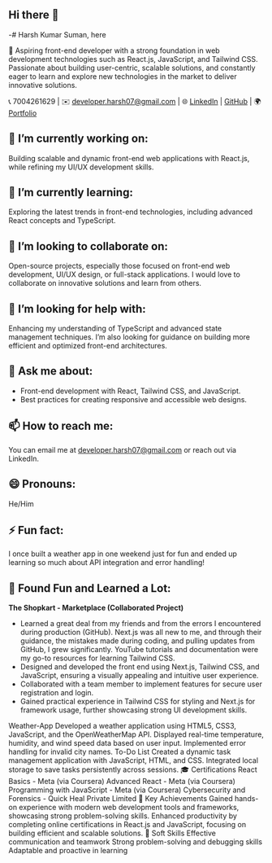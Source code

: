 ## Hi there 👋

<!--
**harshkumar1302/harshkumar1302** is a ✨ _special_ ✨ repository because its `README.md` (this file) appears on your GitHub profile.

Here are some ideas to get you started:



---

Feel free to clone my repositories and contribute to the open-source projects I’m working on. Let’s connect and build something great!

-->

-# Harsh Kumar Suman, here

💫
Aspiring front-end developer with a strong foundation in web development technologies such as React.js, JavaScript, and Tailwind CSS. Passionate about building user-centric, scalable solutions, and constantly eager to learn and explore new technologies in the market to deliver innovative solutions.

📞 7004261629 | ✉️ developer.harsh07@gmail.com | 🌐 [LinkedIn](https://www.linkedin.com/in/harshkumarsuman/) | [GitHub](https://github.com/HarshKumarSuman) | 🌍 [Portfolio](https://developerharshkumar.netlify.app/)

## 🔭 I’m currently working on:
Building scalable and dynamic front-end web applications with React.js, while refining my UI/UX development skills.

## 🌱 I’m currently learning:
Exploring the latest trends in front-end technologies, including advanced React concepts and TypeScript.

## 👯 I’m looking to collaborate on:
Open-source projects, especially those focused on front-end web development, UI/UX design, or full-stack applications. I would love to collaborate on innovative solutions and learn from others.

## 🤔 I’m looking for help with:
Enhancing my understanding of TypeScript and advanced state management techniques. I’m also looking for guidance on building more efficient and optimized front-end architectures.

## 💬 Ask me about:
- Front-end development with React, Tailwind CSS, and JavaScript.
- Best practices for creating responsive and accessible web designs.

## 📫 How to reach me:
You can email me at [developer.harsh07@gmail.com](mailto:developer.harsh07@gmail.com) or reach out via LinkedIn.

## 😄 Pronouns:
He/Him

## ⚡ Fun fact:
I once built a weather app in one weekend just for fun and ended up learning so much about API integration and error handling!

## 🤯 Found Fun and Learned a Lot:
**The Shopkart - Marketplace (Collaborated Project)**

- Learned a great deal from my friends and from the errors I encountered during production (GitHub). Next.js was all new to me, and through their guidance, the mistakes made during coding, and pulling updates from GitHub, I grew significantly. YouTube tutorials and documentation were my go-to resources for learning Tailwind CSS.
- Designed and developed the front end using Next.js, Tailwind CSS, and JavaScript, ensuring a visually appealing and intuitive user experience.
- Collaborated with a team member to implement features for secure user registration and login.
- Gained practical experience in Tailwind CSS for styling and Next.js for framework usage, further showcasing strong UI development skills.



















Weather-App
Developed a weather application using HTML5, CSS3, JavaScript, and the OpenWeatherMap API.
Displayed real-time temperature, humidity, and wind speed data based on user input.
Implemented error handling for invalid city names.
To-Do List
Created a dynamic task management application with JavaScript, HTML, and CSS.
Integrated local storage to save tasks persistently across sessions.
🎓 Certifications
React Basics - Meta (via Coursera)
Advanced React - Meta (via Coursera)
Programming with JavaScript - Meta (via Coursera)
Cybersecurity and Forensics - Quick Heal Private Limited
🔑 Key Achievements
Gained hands-on experience with modern web development tools and frameworks, showcasing strong problem-solving skills.
Enhanced productivity by completing online certifications in React.js and JavaScript, focusing on building efficient and scalable solutions.
🧠 Soft Skills
Effective communication and teamwork
Strong problem-solving and debugging skills
Adaptable and proactive in learning
